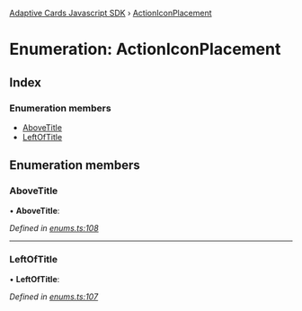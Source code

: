 [Adaptive Cards Javascript SDK](../README.md) › [ActionIconPlacement](actioniconplacement.md)

# Enumeration: ActionIconPlacement

## Index

### Enumeration members

* [AboveTitle](actioniconplacement.md#abovetitle)
* [LeftOfTitle](actioniconplacement.md#leftoftitle)

## Enumeration members

###  AboveTitle

• **AboveTitle**:

*Defined in [enums.ts:108](https://github.com/microsoft/AdaptiveCards/blob/899191664/source/nodejs/adaptivecards/src/enums.ts#L108)*

___

###  LeftOfTitle

• **LeftOfTitle**:

*Defined in [enums.ts:107](https://github.com/microsoft/AdaptiveCards/blob/899191664/source/nodejs/adaptivecards/src/enums.ts#L107)*
